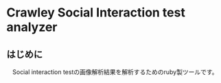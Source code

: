 # Crawley Social Interaction test analyzer

## はじめに

　Social interaction testの画像解析結果を解析するためのruby製ツールです。

